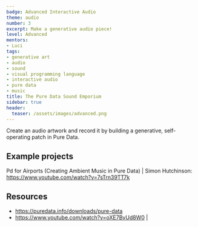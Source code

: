 ```yaml
---
badge: Advanced Interactive Audio
theme: audio
number: 3
excerpt: Make a generative audio piece!
level: Advanced
mentors:
- Luci
tags:
- generative art
- audio
- sound
- visual programming language
- interactive audio
- pure data
- music
title: The Pure Data Sound Emporium
sidebar: true
header:
  teaser: /assets/images/advanced.png
---
```

Create an audio artwork and record it by building a generative, self-operating patch in Pure Data.

## Example projects
Pd for Airports (Creating Ambient Music in Pure Data) | Simon Hutchinson: <a href="https://www.youtube.com/watch?v=7sTrn39TT7k" rel="noopener">https://www.youtube.com/watch?v=7sTrn39TT7k</a>
 

## Resources
* <a href="https://puredata.info/downloads/pure-data" rel="noopener">https://puredata.info/downloads/pure-data</a> 
* <a href="https://www.youtube.com/watch?v=oXE7BvUd8W0" rel="noopener">https://www.youtube.com/watch?v=oXE7BvUd8W0</a> |

